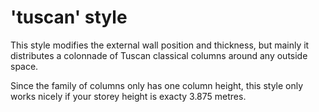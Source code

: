 # 'tuscan' style

This style modifies the external wall position and thickness, but mainly it
distributes a colonnade of Tuscan classical columns around any outside space.

Since the family of columns only has one column height, this style only works
nicely if your storey height is exacty 3.875 metres.
